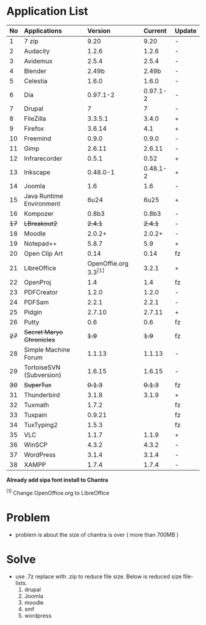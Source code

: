 # Application List #

| **No** | **Applications** | **Version** | **Current** | **Update** |
|:-------|:-----------------|:------------|:------------|:-----------|
| 1 | 7 zip | 9.20 | 9.20 | - |
| 2 | Audacity | 1.2.6 | 1.2.6 | - |
| 3 | Avidemux | 2.5.4 | 2.5.4 | - |
| 4 | Blender | 2.49b | 2.49b | - |
| 5 | Celestia | 1.6.0 | 1.6.0 | - |
| 6 | Dia | 0.97.1-2 | 0.97.1-2 | - |
| 7 | Drupal | 7 | 7 | - |
| 8 | FileZilla | 3.3.5.1 | 3.4.0 | + |
| 9 | Firefox | 3.6.14 |  4.1 | + |
| 10 | Freemind | 0.9.0 | 0.9.0 | - |
| 11 | Gimp | 2.6.11 | 2.6.11 | - |
| 12 | Infrarecorder | 0.5.1 | 0.52 | + |
| 13 | Inkscape | 0.48.0-1 | 0.48.1-2 | + |
| 14 | Joomla | 1.6 | 1.6 | - |
| 15 | Java Runtime Environment | 6u24 | 6u25 | + |
| 16 | Kompozer | 0.8b3 | 0.8b3 | - |
| ~~17~~ | ~~LBreakout2~~ | ~~2.4.1~~ | ~~2.4.1~~ | - |
| 18 | Moodle | 2.0.2+ | 2.0.2+ | - |
| 19 | Notepad++ | 5.8.7 | 5.9 | + |
| 20 | Open Clip Art | 0.14 | 0.14 | fz |
| 21 | LibreOffice | OpenOffie.org 3.3<sup>[1]</sup> | 3.2.1 | + |
| 22 | OpenProj | 1.4 | 1.4 | fz |
| 23 | PDFCreator | 1.2.0 | 1.2.0 | - |
| 24 | PDFSam | 2.2.1 | 2.2.1 | - |
| 25 | Pidgin | 2.7.10 | 2.7.11 | + |
| 26 | Putty | 0.6 | 0.6 | fz |
| ~~27~~ | ~~Secret Maryo Chronicles~~ | ~~1.9~~ | ~~1.9~~ | fz |
| 28 | Simple Machine Forum | 1.1.13 | 1.1.13 | - |
| 29 | TortoiseSVN (Subversion) | 1.6.15 | 1.6.15 | - |
| ~~30~~ | ~~SuperTux~~ | ~~0.1.3~~ | ~~0.1.3~~ | fz |
| 31 | Thunderbird | 3.1.8 | 3.1.9 | + |
| 32 | Tuxmath | 1.7.2 |  | fz |
| 33 | Tuxpain | 0.9.21 |  | fz |
| 34 | TuxTyping2 | 1.5.3 |  | fz |
| 35 | VLC | 1.1.7 | 1.1.9 | + |
| 36 | WinSCP | 4.3.2 | 4.3.2 | - |
| 37 | WordPress | 3.1.4 | 3.1.4 | - |
| 38 | XAMPP | 1.7.4 | 1.7.4 | - |

**Already add sipa font install to Chantra**

<sup>[1]</sup> Change OpenOffice.org to LibreOffice

# Problem #
  * problem is about the size of chantra is over ( more than 700MB )

# Solve #
  * use .7z replace with .zip to reduce file size. Below is reduced size file-lists.
    1. drupal
    1. Joomla
    1. moodle
    1. smf
    1. wordpress